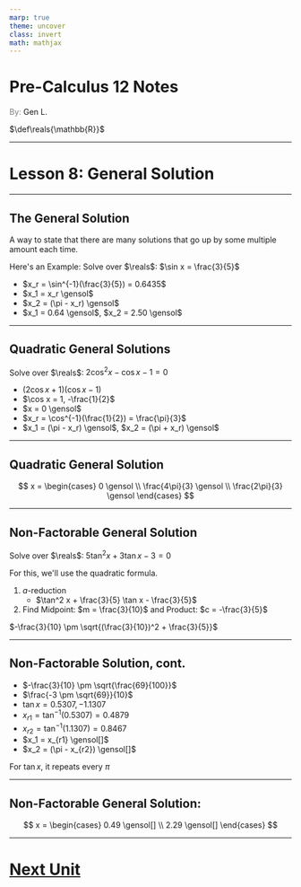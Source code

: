 ```yaml
---
marp: true
theme: uncover
class: invert
math: mathjax
---
```


$\newcommand\gensol[1][2]{\pm #1\pi n, n \in \mathbb{N}}$

# <!--fit--> Pre-Calculus 12 Notes
<span style="color:grey">By:</span> Gen L.

<!--_footer: In partnership with Hyperion University, 2024-->

$\def\reals{\mathbb{R}}$

---

<!--paginate: true-->

# Lesson 8: General Solution

---

## The General Solution

A way to state that there are many solutions that go up by some multiple amount each time.

Here's an Example: Solve over $\reals$: $\sin x = \frac{3}{5}$

* $x_r = \sin^{-1}(\frac{3}{5}) = 0.6435$
* $x_1 = x_r \gensol$
* $x_2 = (\pi - x_r) \gensol$
* $x_1 = 0.64 \gensol$, $x_2 = 2.50 \gensol$

---

## Quadratic General Solutions

Solve over $\reals$: $2 \cos^2 x - \cos x - 1 = 0$

* $(2\cos x + 1)(\cos x - 1)$
* $\cos x = 1, -\frac{1}{2}$
* $x = 0 \gensol$
* $x_r = \cos^{-1}(\frac{1}{2}) = \frac{\pi}{3}$
* $x_1 = (\pi - x_r) \gensol$, $x_2 = (\pi + x_r) \gensol$

---

## Quadratic General Solution

$$ x = 
    \begin{cases}
        0 \gensol \\
        \frac{4\pi}{3} \gensol \\
        \frac{2\pi}{3} \gensol
    \end{cases}
$$

---

## Non-Factorable General Solution

Solve over $\reals$: $5 \tan^2 x + 3 \tan x - 3 = 0$

For this, we'll use the quadratic formula.

1. $a$-reduction
    * $\tan^2 x + \frac{3}{5} \tan x - \frac{3}{5}$
2. Find Midpoint: $m = \frac{3}{10}$ and Product: $c = -\frac{3}{5}$

$-\frac{3}{10} \pm \sqrt{(\frac{3}{10})^2 + \frac{3}{5}}$

---

## Non-Factorable Solution, cont.

* $-\frac{3}{10} \pm \sqrt{\frac{69}{100}}$
* $\frac{-3 \pm \sqrt{69}}{10}$
* $\tan x = 0.5307, -1.1307$
* $x_{r1} = \tan^{-1}(0.5307) = 0.4879$
* $x_{r2} = \tan^{-1}(1.1307) = 0.8467$
* $x_1 = x_{r1} \gensol[]$
* $x_2 = (\pi - x_{r2}) \gensol[]$

For $\tan x$, it repeats every $\pi$

---

## Non-Factorable General Solution:

$$ x = 
    \begin{cases}
        0.49 \gensol[] \\
        2.29 \gensol[]
    \end{cases}
$$

---

# [Next Unit <i class="fa-solid fa-diagram-next"></i>](../Graphing/Lesson%201%20(Plotting%20Trigonometric%20Functions).html)

<link rel="stylesheet" href="https://cdnjs.cloudflare.com/ajax/libs/font-awesome/6.3.0/css/all.min.css">